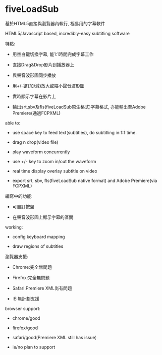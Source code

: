 # fiveLoadSub

基於HTML5直接與瀏覽器內執行, 極易用的字幕軟件

HTML5/Javascript based, incredibly-easy subtitling software

特點:

  - 用空白鍵切換字幕, 能1:1時間完成字幕工作

  - 直接Drag&Drop影片到播放器上

  - 與聲音波形圖同步播放

  - 用+/-鍵(加/減)放大或縮小聲音波形圖

  - 實時顯示字幕在影片上

  - 輸出srt,sbv及fls(fiveLoadSub原生格式)字幕格式, 亦能輸出至Adobe Premiere(通過FCPXML)


able to:

  - use space key to feed text(subtitles), do subtitling in 1:1 time.

  - drag n drop(video file)

  - play waveform concurrently

  - use +/- key to zoom in/out the waveform

  - real time display overlay subtitle on video

  - export srt, sbv, fls(fiveLoadSub native format) and Adobe Premiere(via FCPXML)


編寫中的功能:

  - 可自訂按盤

  - 在聲音波形圖上顯示字幕的區間



working: 

  - config keyboard mapping

  - draw regions of subtitles


瀏覽器支援:

  - Chrome:完全無問題

  - Firefox:完全無問題

  - Safari:Premiere XML尚有問題

  - IE:無計劃支援


browser support:

  - chrome/good

  - firefox/good

  - safari/good(Premiere XML still has issue)

  - ie/no plan to support
